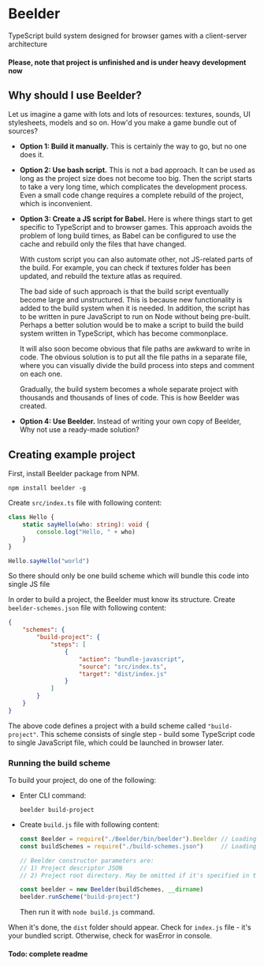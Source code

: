# Beelder
TypeScript build system designed for browser games with a client-server architecture

#### Please, note that project is unfinished and is under heavy development now

## Why should I use Beelder?
Let us imagine a game with lots and lots of resources: textures, sounds, UI stylesheets, models and so on.
How'd you make a game bundle out of sources?

- **Option 1: Build it manually.**
  This is certainly the way to go, but no one does it.
  

- **Option 2: Use bash script.**
  This is not a bad approach. It can be used as long as the project 
  size does not become too big. Then the script starts to take a very 
  long time, which complicates the development process. Even a small 
  code change requires a complete rebuild of the project, which
  is inconvenient.


- **Option 3: Create a JS script for Babel.**
  Here is where things start to get specific to TypeScript and to
  browser games. This approach avoids the problem of long build times,
  as Babel can be configured to use the cache and rebuild only the
  files that have changed.
  
  With custom script you can also automate other, not JS-related
  parts of the build. For example, you can check if textures folder 
  has been updated, and rebuild the texture atlas as required. 
  
  The bad side of such approach is that the build script eventually
  become large and unstructured. This is because new functionality
  is added to the build system when it is needed. In addition, the
  script has to be written in pure JavaScript to run on Node without
  being pre-built. Perhaps a better solution would be to make a script
  to build the build system written in TypeScript, which has become
  commonplace.

  It will also soon become obvious that file paths are awkward to write
  in code. The obvious solution is to put all the file paths in a
  separate file, where you can visually divide the build process into
  steps and comment on each one.

  Gradually, the build system becomes a whole separate project with
  thousands and thousands of lines of code. This is how Beelder was
  created.
  

- **Option 4: Use Beelder.** Instead of writing your own copy of Beelder,
  Why not use a ready-made solution?
  
## Creating example project

First, install Beelder package from NPM.

```shell
npm install beelder -g
```

Create `src/index.ts` file with following content:
    
```typescript
class Hello {
    static sayHello(who: string): void {
        console.log("Hello, " + who)
    }
}

Hello.sayHello("world")
```

So there should only be one build scheme which will bundle this code
into single JS file

In order to build a project, the Beelder must know its structure.
Create `beelder-schemes.json` file with following content:
   
```json
{
    "schemes": {
        "build-project": {
            "steps": [
                {
                    "action": "bundle-javascript",
                    "source": "src/index.ts",
                    "target": "dist/index.js"
                }
            ]
        }
    }
}
```
  
The above code defines a project with a build scheme called
`"build-project"`. This scheme consists of single step - build
some TypeScript code to single JavaScript file, which could be
launched in browser later. 

### Running the build scheme

To build your project, do one of the following:

- Enter CLI command:
    ```shell
    beelder build-project
    ```
  
- Create `build.js` file with following content:
    ```js
    const Beelder = require("./Beelder/bin/beelder").Beelder // Loading the Beelder module
    const buildSchemes = require("./build-schemes.json")     // Loading the project descriptor 
    
    // Beelder constructor parameters are:
    // 1) Project descriptor JSON
    // 2) Project root directory. May be omitted if it's specified in the JSON file.
   
    const beelder = new Beelder(buildSchemes, __dirname)
    beelder.runScheme("build-project")
    ```
  Then run it with `node build.js` command.

When it's done, the `dist` folder should appear. Check for `index.js`
file - it's your bundled script. Otherwise, check for wasError in console.

#### Todo: complete readme